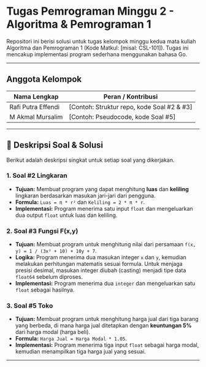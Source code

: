 # Tugas Pemrograman Minggu 2 - Algoritma & Pemrograman 1

Repositori ini berisi solusi untuk tugas kelompok minggu kedua mata kuliah Algoritma dan Pemrograman 1 (Kode Matkul: [misal: CSL-101]). Tugas ini mencakup implementasi program sederhana menggunakan bahasa Go.

---

## Anggota Kelompok

| Nama Lengkap        | Peran / Kontribusi                                |
| ------------------- |-------------------------------------------------- |
| Rafi Putra Effendi  | [Contoh: Struktur repo, kode Soal #2 & #3]        |
| M Akmal Mursalim    | [Contoh: Pseudocode, kode Soal #5]                |

---

## 📝 Deskripsi Soal & Solusi

Berikut adalah deskripsi singkat untuk setiap soal yang dikerjakan.

### 1. Soal #2 Lingkaran

* **Tujuan:** Membuat program yang dapat menghitung **luas** dan **keliling** lingkaran berdasarkan masukan jari-jari dari pengguna.
* **Formula:** `Luas = π * r²` dan `Keliling = 2 * π * r`.
* **Implementasi:** Program menerima satu input `float` dan mengeluarkan dua output `float` untuk luas dan keliling.

### 2. Soal #3 Fungsi F(x,y)

* **Tujuan:** Membuat program untuk menghitung nilai dari persamaan `f(x, y) = 1 / (3x² + 10) + 10y + 7`.
* **Logika:** Program menerima dua masukan integer `x` dan `y`, kemudian melakukan perhitungan matematis sesuai formula. Untuk menjaga presisi desimal, masukan integer diubah (casting) menjadi tipe data `float64` sebelum diproses.
* **Implementasi:** Program menerima dua `integer` dan mengeluarkan satu `float` sebagai hasilnya.

### 3. Soal #5 Toko

* **Tujuan:** Membuat program untuk menghitung harga jual dari tiga barang yang berbeda, di mana harga jual ditetapkan dengan **keuntungan 5%** dari harga modal (harga beli).
* **Formula:** `Harga Jual = Harga Modal * 1.05`.
* **Implementasi:** Program menerima tiga input `float` sebagai harga modal, kemudian menampilkan tiga harga jual yang sesuai.

---
